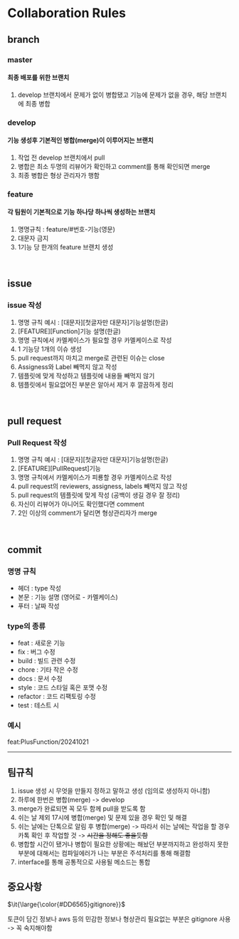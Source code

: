 # Collaboration Rules

## branch
### master
#### 최종 배포를 위한 브랜치
1. develop 브랜치에서 문제가 없이 병합됐고 기능에 문제가 없을 경우, 해당 브랜치에 최종 병합

### develop
#### 기능 생성후 기본적인 병합(merge)이 이루어지는 브랜치
1. 작업 전 develop 브랜치에서 pull
2. 병합은 최소 두명의 리뷰어가 확인하고 comment를 통해 확인되면 merge
3. 최종 병합은 형상 관리자가 행함

### feature
#### 각 팀원이 기본적으로 기능 하나당 하나씩 생성하는 브랜치
1. 명명규칙 : feature/#번호-기능(영문)
2. 대문자 금지
3. 1기능 당 한개의 feature 브랜치 생성

<br/>

## issue
### issue 작성
1. 명명 규칙 예시 : [대문자][첫글자만 대문자]기능설명(한글)
2. [FEATURE][Function]기능 설명(한글)
3. 명명 규칙에서 카멜케이스가 필요할 경우 카멜케이스로 작성
4. 1 기능당 1개의 이슈 생성
5. pull request까지 마치고 merge로 관련된 이슈는 close
6. Assigness와 Label 빼먹지 않고 작성
7. 템플릿에 맞게 작성하고 템플릿에 내용들 빼먹지 않기
8. 템플릿에서 필요없어진 부분은 알아서 제거 후 깔끔하게 정리


<br/>

## pull request
### Pull Request 작성
1. 명명 규칙 예시 : [대문자][첫글자만 대문자]기능설명(한글)
2. [FEATURE][PullRequest]기능
3. 명명 규칙에서 카멜케이스가 피룡할 경우 카멜케이스로 작성
4. pull request의 reviewers, assigness, labels 빼먹지 않고 작성
5. pull request의 템플릿에 맞게 작성 (공백이 생길 경우 잘 정리)
6. 자신이 리뷰어가 아니어도 확인했다면 comment
7. 2인 이상의 comment가 달리면 형상관리자가 merge

<br/>

## commit
### 명명 규칙
- 헤더 : type 작성
- 본문 : 기능 설명 (영어로 - 카멜케이스)
- 푸터 : 날짜 작성

### type의 종류 <br/>
- feat : 새로운 기능 <br/>
- fix : 버그 수정 <br/>
- build : 빌드 관련 수정 <br/>
- chore : 기타 작은 수정 <br/>
- docs : 문서 수정 <br/>
- style : 코드 스타일 혹은 포맷 수정 <br/>
- refactor : 코드 리팩토링 수정 <br/>
- test : 테스트 시 <br/>

### 예시
feat:PlusFunction/20241021

<hr>

## 팀규칙

1. issue 생성 시 무엇을 만들지 정하고 말하고 생성 (임의로 생성하지 아니함)
2. 하루에 한번은 병합(merge) -> develop
3. merge가 완료되면 꼭 모두 함께 pull을 받도록 함
4. 쉬는 날 제외 17시에 병합(merge) 및 문제 있을 경우 확인 및 해결
5. 쉬는 날에는 단톡으로 알림 후 병합(merge) -> 따라서 쉬는 날에는 작업을 할 경우 카톡 확인 후 작업할 것 -> ~~시간을 정해도 좋을듯함~~
6. 병합할 시간이 됐거나 병합이 필요한 상황에는 해놨던 부분까지하고 완성하지 못한 부분에 대해서는 컴파일에러가 나는 부분은 주석처리를 통해 해결함
7. interface를 통해 공통적으로 사용될 메소드는 통합

## 중요사항
<p>$\it{\large{\color{#DD6565}gitignore}}$</p>
토큰이 담긴 정보나 aws 등의 민감한 정보나 형상관리 필요없는 부분은 gitignore 사용 -> 꼭 숙지해야함
